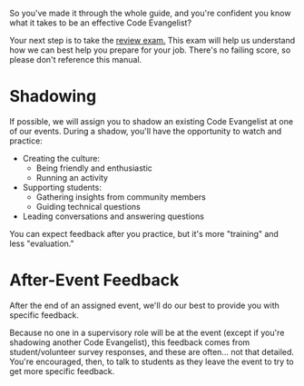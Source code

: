 So you've made it through the whole guide, and you're confident you know what it takes to be an effective Code
Evangelist?

Your next step is to take the [review exam.](https://srnd.wufoo.com/forms/code-evangelist-training-review/) This exam
will help us understand how we can best help you prepare for your job. There's no failing score, so please don't
reference this manual.

# Shadowing

If possible, we will assign you to shadow an existing Code Evangelist at one of our events.  During a shadow, you'll
have the opportunity to watch and practice:

- Creating the culture:
  - Being friendly and enthusiastic
  - Running an activity
- Supporting students:
  - Gathering insights from community members
  - Guiding technical questions
- Leading conversations and answering questions

You can expect feedback after you practice, but it's more "training" and less "evaluation."

# After-Event Feedback

After the end of an assigned event, we'll do our best to provide you with specific feedback.

Because no one in a supervisory role will be at the event (except if you're shadowing another Code Evangelist), this
feedback comes from student/volunteer survey responses, and these are often... not that detailed. You're encouraged,
then, to talk to students as they leave the event to try to get more specific feedback.
